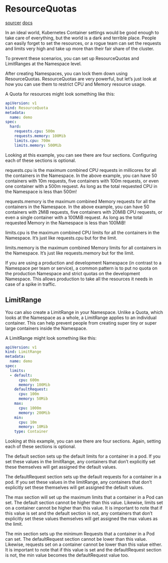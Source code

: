 # ResourceQuotas
[sourcer](https://cloud.google.com/blog/products/gcp/kubernetes-best-practices-resource-requests-and-limits)
[docs](https://kubernetes.io/docs/concepts/policy/resource-quotas/)

In an ideal world, Kubernetes Container settings would be good enough to take care of everything, but the world is a dark and terrible place. People can easily forget to set the resources, or a rogue team can set the requests and limits very high and take up more than their fair share of the cluster.

To prevent these scenarios, you can set up ResourceQuotas and LimitRanges at the Namespace level.

After creating Namespaces, you can lock them down using ResourceQuotas. ResourceQuotas are very powerful, but let’s just look at how you can use them to restrict CPU and Memory resource usage.

A Quota for resources might look something like this:

```yaml
apiVersion: v1
kind: ResourceQuota
metadata:
  name: demo
spec:
  hard:
    requests.cpu: 500m
    requests.memory: 100Mib
    limits.cpu: 700m
    limits.memory: 500Mib
```

Looking at this example, you can see there are four sections. Configuring each of these sections is optional.

requests.cpu is the maximum combined CPU requests in millicores for all the containers in the Namespace. In the above example, you can have 50 containers with 10m requests, five containers with 100m requests, or even one container with a 500m request. As long as the total requested CPU in the Namespace is less than 500m!

requests.memory is the maximum combined Memory requests for all the containers in the Namespace. In the above example, you can have 50 containers with 2MiB requests, five containers with 20MiB CPU requests, or even a single container with a 100MiB request. As long as the total requested Memory in the Namespace is less than 100MiB!

limits.cpu is the maximum combined CPU limits for all the containers in the Namespace. It’s just like requests.cpu but for the limit.

limits.memory is the maximum combined Memory limits for all containers in the Namespace. It’s just like requests.memory but for the limit.

If you are using a production and development Namespace (in contrast to a Namespace per team or service), a common pattern is to put no quota on the production Namespace and strict quotas on the development Namespace. This allows production to take all the resources it needs in case of a spike in traffic.

## LimitRange
You can also create a LimitRange in your Namespace. Unlike a Quota, which looks at the Namespace as a whole, a LimitRange applies to an individual container. This can help prevent people from creating super tiny or super large containers inside the Namespace.

A LimitRange might look something like this:
```yaml
apiVersion: v1
kind: LimitRange
metadata:
  name: demo
spec:
  limits:
  - default:
      cpu: 600m
      memory: 100Mib
    defaultRequest:
      cpu: 100m
      memory: 50Mib
    max:
      cpu: 1000m
      memory: 200Mib
    min:
      cpu: 10m
      memory: 10Mib
    type: Container
```

Looking at this example, you can see there are four sections. Again, setting each of these sections is optional.

The default section sets up the default limits for a container in a pod. If you set these values in the limitRange, any containers that don’t explicitly set these themselves will get assigned the default values.

The defaultRequest section sets up the default requests for a container in a pod. If you set these values in the limitRange, any containers that don’t explicitly set these themselves will get assigned the default values.

The max section will set up the maximum limits that a container in a Pod can set. The default section cannot be higher than this value. Likewise, limits set on a container cannot be higher than this value. It is important to note that if this value is set and the default section is not, any containers that don’t explicitly set these values themselves will get assigned the max values as the limit.

The min section sets up the minimum Requests that a container in a Pod can set. The defaultRequest section cannot be lower than this value. Likewise, requests set on a container cannot be lower than this value either. It is important to note that if this value is set and the defaultRequest section is not, the min value becomes the defaultRequest value too.


